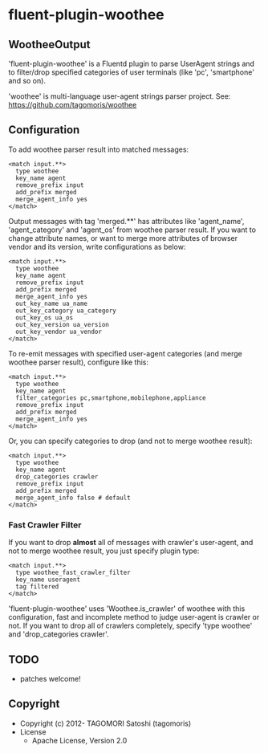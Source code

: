 # fluent-plugin-woothee

## WootheeOutput

'fluent-plugin-woothee' is a Fluentd plugin to parse UserAgent strings and to filter/drop specified categories of user terminals (like 'pc', 'smartphone' and so on).

'woothee' is multi-language user-agent strings parser project. See: https://github.com/tagomoris/woothee

## Configuration

To add woothee parser result into matched messages:

    <match input.**>
      type woothee
      key_name agent
      remove_prefix input
      add_prefix merged
      merge_agent_info yes
    </match>

Output messages with tag 'merged.**' has attributes like 'agent\_name', 'agent\_category' and 'agent\_os' from woothee parser result. If you want to change attribute names, or want to merge more attributes of browser vendor and its version, write configurations as below:

    <match input.**>
      type woothee
      key_name agent
      remove_prefix input
      add_prefix merged
      merge_agent_info yes
      out_key_name ua_name
      out_key_category ua_category
      out_key_os ua_os
      out_key_version ua_version
      out_key_vendor ua_vendor
    </match>

To re-emit messages with specified user-agent categories (and merge woothee parser result), configure like this:

    <match input.**>
      type woothee
      key_name agent
      filter_categories pc,smartphone,mobilephone,appliance
      remove_prefix input
      add_prefix merged
      merge_agent_info yes
    </match>

Or, you can specify categories to drop (and not to merge woothee result):

    <match input.**>
      type woothee
      key_name agent
      drop_categories crawler
      remove_prefix input
      add_prefix merged
      merge_agent_info false # default
    </match>

### Fast Crawler Filter

If you want to drop __almost__ all of messages with crawler's user-agent, and not to merge woothee result, you just specify plugin type:

    <match input.**>
      type woothee_fast_crawler_filter
      key_name useragent
      tag filtered
    </match>

'fluent-plugin-woothee' uses 'Woothee.is_crawler' of woothee with this configuration, fast and incomplete method to judge user-agent is crawler or not.
If you want to drop all of crawlers completely, specify 'type woothee' and 'drop_categories crawler'.

## TODO

* patches welcome!

## Copyright

* Copyright (c) 2012- TAGOMORI Satoshi (tagomoris)
* License
  * Apache License, Version 2.0
